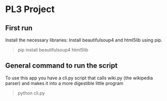 # PL3 Project

## First run
Install the necessary libraries: Install beautifulsoup4 and html5lib using pip.

> pip install beautifulsoup4 html5lib

## General command to run the script

To use this app you have a cli.py script that calls wiki.py (the wikipedia parser) and makes it into a more digestible little program

> python cli.py

